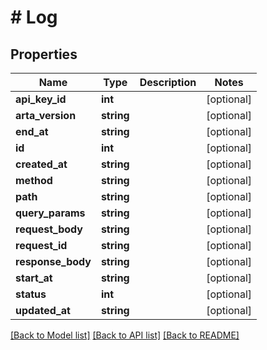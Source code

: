 # # Log

## Properties

Name | Type | Description | Notes
------------ | ------------- | ------------- | -------------
**api_key_id** | **int** |  | [optional]
**arta_version** | **string** |  | [optional]
**end_at** | **string** |  | [optional]
**id** | **int** |  | [optional]
**created_at** | **string** |  | [optional]
**method** | **string** |  | [optional]
**path** | **string** |  | [optional]
**query_params** | **string** |  | [optional]
**request_body** | **string** |  | [optional]
**request_id** | **string** |  | [optional]
**response_body** | **string** |  | [optional]
**start_at** | **string** |  | [optional]
**status** | **int** |  | [optional]
**updated_at** | **string** |  | [optional]

[[Back to Model list]](../../README.md#models) [[Back to API list]](../../README.md#endpoints) [[Back to README]](../../README.md)
